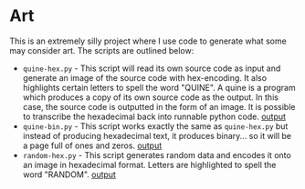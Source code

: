 Art
===
This is an extremely silly project where I use code to generate what some may consider art. The scripts are outlined below:

- `quine-hex.py` - This script will read its own source code as input and generate an image of the source code with hex-encoding. It also highlights certain letters to spell the word "QUINE". A quine is a program which produces a copy of its own source code as the output. In this case, the source code is outputted in the form of an image. It is possible to transcribe the hexadecimal back into runnable python code. [output](quine-hex.png)
- `quine-bin.py` - This script works exactly the same as `quine-hex.py` but instead of producing hexadecimal text, it produces binary... so it will be a page full of ones and zeros. [output](quine-bin.png)
- `random-hex.py` - This script generates random data and encodes it onto an image in hexadecimal format. Letters are highlighted to spell the word "RANDOM". [output](random-hex.png)
